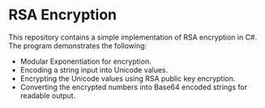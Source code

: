 # RSA Encryption 

This repository contains a simple implementation of RSA encryption in C#. The program demonstrates the following:
- Modular Exponentiation for encryption.
- Encoding a string input into Unicode values.
- Encrypting the Unicode values using RSA public key encryption.
- Converting the encrypted numbers into Base64 encoded strings for readable output.
